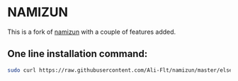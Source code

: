 # NAMIZUN

This is a fork of [namizun](https://github.com/malkemit/namizun) with a couple of features added.

## One line installation command:

```bash
sudo curl https://raw.githubusercontent.com/Ali-Flt/namizun/master/else/setup.sh | sudo bash
```
